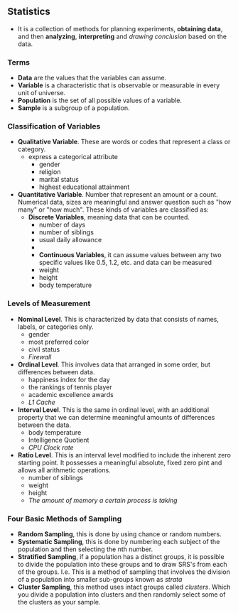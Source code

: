 ## Statistics
- It is a collection of methods for planning experiments, **obtaining data**, and then **analyzing**, **interpreting** and *drawing conclusion* based on the data. 

### Terms
- **Data** are the values that the variables can assume.
- **Variable** is a characteristic that is observable or measurable in every unit of universe.
- **Population** is the set of all possible values of a variable.
- **Sample** is a subgroup of a population.

### Classification of Variables
- **Qualitative Variable**. These are words or codes that represent a class or category.
	- express a categorical attribute
		- gender
		- religion
		- marital status
		- highest educational attainment
- **Quantitative Variable**. Number that represent an amount or a count. Numerical data, sizes are meaningful and answer question such as "how many" or "how much". These kinds of variables are classified as:
	- **Discrete Variables**, meaning data that can be counted. 
		- number of days
		- number of siblings 
		- usual daily allowance
		- 
		- **Continuous Variables**, it can assume values between any two specific values like 0.5, 1.2, etc. and data can be measured
		- weight
		- height
		- body temperature

### Levels of Measurement
- **Nominal Level**. This is characterized by data that consists of names, labels, or categories only.
	- gender
	- most preferred color
	- civil status
	- *Firewall*
- **Ordinal Level**. This involves data that arranged in some order, but differences between data.
	- happiness index for the day
	- the rankings of tennis player
	- academic excellence awards
	- *L1 Cache*
- **Interval Level**. This is the same in ordinal level, with an additional property that we can determine meaningful amounts of differences between the data. 
	- body temperature 
	- Intelligence  Quotient
	- *CPU Clock rate*
- **Ratio Level**. This is an interval level modified to include the inherent zero starting point. It possesses a meaningful absolute, fixed zero pint and allows all arithmetic operations.
	- number of siblings
	- weight 
	- height
	- *The amount of memory a certain process is taking*

### Four Basic Methods of Sampling
- **Random Sampling**, this is done by using chance or random numbers.
- **Systematic Sampling**, this is done by numbering each subject of the population and then selecting the nth number.
- **Stratified Sampling**, if a population has a distinct groups, it is possible to divide the population into these groups and to draw SRS's from each of the groups. I.e. This is a method of sampling that involves the division of a population into smaller sub-groups known as *strata*
- **Cluster Sampling**, this method uses intact groups called *clusters*. Which you divide a population into clusters and then randomly select some of the clusters as your sample.